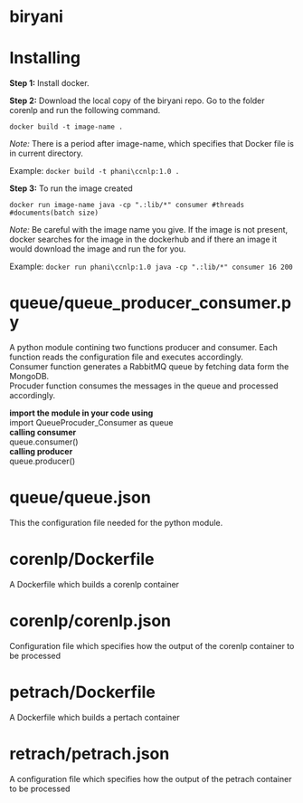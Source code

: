# biryani

<h1> Installing </h1>

<b>Step 1:</b> 
  Install docker.

<b>Step 2:</b>
  Download the local copy of the biryani repo.
  Go to the folder corenlp and run the following command.
  
  ```docker build -t image-name . ```
  
  <i>Note:</i> There is a period after image-name, which specifies that Docker file is in current directory. 
  
  Example: ``` docker build -t phani\ccnlp:1.0 . ```
  
<b>Step 3:</b>
  To run the image created
  
  ```docker run image-name java -cp ".:lib/*" consumer #threads #documents(batch size) ```
  
  <i>Note:</i> Be careful with the image name you give. If the image is not present, docker searches for the image in the dockerhub and if there an image it would download the image and run the for you.
  
  Example: ```docker run phani\ccnlp:1.0 java -cp ".:lib/*" consumer 16 200```

# queue/queue_producer_consumer.py
A python module contining two functions producer and consumer. Each function reads the configuration file and executes accordingly.  
Consumer function generates a RabbitMQ queue by fetching data form the MongoDB.  
Procuder function consumes the messages in the queue and processed accordingly.  
  
<b>import the module in your code using</b>   
import QueueProcuder_Consumer as queue  
<b>calling consumer</b>   
queue.consumer()    
<b>calling producer</b>    
queue.producer()    

# queue/queue.json

This the configuration file needed for the python module.

# corenlp/Dockerfile

A Dockerfile which builds a corenlp container

# corenlp/corenlp.json

Configuration file which specifies how the output of the corenlp container to be processed

# petrach/Dockerfile

A Dockerfile which builds a pertach container

# retrach/petrach.json

A configuration file which specifies how the output of the petrach container to be processed
